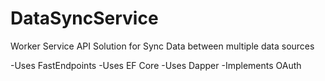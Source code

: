 # DataSyncService
Worker Service API Solution for Sync Data between multiple data sources

-Uses FastEndpoints
-Uses EF Core
-Uses Dapper
-Implements OAuth
